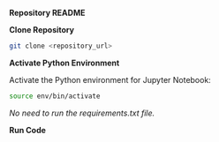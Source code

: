 **Repository README**


**Clone Repository**

```bash
git clone <repository_url>
```


**Activate Python Environment**

Activate the Python environment for Jupyter Notebook:

```bash
source env/bin/activate
```


*No need to run the requirements.txt file.*


**Run Code**

